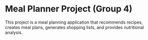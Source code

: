 # Meal Planner Project (Group 4)

This project is a meal planning application that recommends recipes,
creates meal plans, generates shopping lists, and provides nutritional
analysis.

